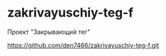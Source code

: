 # zakrivayuschiy-teg-f

Проект "Закрывающий тег"

https://github.com/den7466/zakrivayuschiy-teg-f.git